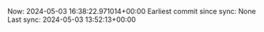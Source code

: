 Now: 2024-05-03 16:38:22.971014+00:00 Earliest commit since sync: None Last sync: 2024-05-03 13:52:13+00:00

